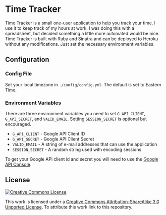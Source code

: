 # Time Tracker
Time Tracker is a small one-user application to help you track your time. I use it to keep track of my hours at work. I was doing this with a spreadsheet, but decided something a little more automated would be nice. Time Tracker is built with Ruby and Sinatra and can be deployed to Heroku without any modifications. Just set the necessary environment variables.

## Configuration

### Config File
Set your local timezone in `./config/config.yml`. The default is set to Eastern Time.

### Environment Variables
There are three environment variables you need to set `G_API_CLIENT`, `G_API_SECRET`, and `VALID_EMAIL`. Setting `SESSION_SECRET` is optional but encouraged.

* `G_API_CLIENT` - Google API Client ID
* `G_API_SECRET` - Google API Client Secret
* `VALID_EMAIL` - A string of e-mail addresses that can use the application
* `SESSION_SECRET` - A random string used with encoding sessions

To get your Google API client id and secret you will need to use the [Google API Console](https://code.google.com/apis/console/).

## License
[![Creative Commons License](http://i.creativecommons.org/l/by-sa/3.0/88x31.png)](http://creativecommons.org/licenses/by-sa/3.0/deed.en_US)

This work is licensed under a [Creative Commons Attribution-ShareAlike 3.0 Unported License](http://creativecommons.org/licenses/by-sa/3.0/deed.en_US). To attribute this work link to this repository.
